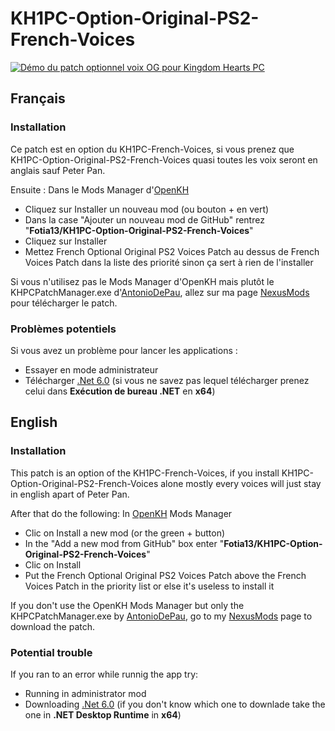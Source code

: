 # KH1PC-Option-Original-PS2-French-Voices

[![Démo du patch optionnel voix OG pour Kingdom Hearts PC](https://img.youtube.com/vi/3_BoDyVT35Q/0.jpg)](https://www.youtube.com/watch?v=3_BoDyVT35Q "Démo du patch optionnel voix OG pour Kingdom Hearts PC")

## Français
### Installation
Ce patch est en option du KH1PC-French-Voices, si vous prenez que KH1PC-Option-Original-PS2-French-Voices quasi toutes les voix seront en anglais sauf Peter Pan.

Ensuite :
 Dans le Mods Manager d'[OpenKH](https://github.com/OpenKH/OpenKh/releases/latest)
 - Cliquez sur Installer un nouveau mod (ou bouton + en vert)
 - Dans la case "Ajouter un nouveau mod de GitHub" rentrez "**Fotia13/KH1PC-Option-Original-PS2-French-Voices**"
 - Cliquez sur Installer
 - Mettez French Optional Original PS2 Voices Patch au dessus de French Voices Patch dans la liste des priorité sinon ça sert à rien de l'installer
 
 Si vous n'utilisez pas le Mods Manager d'OpenKH mais plutôt le KHPCPatchManager.exe d'[AntonioDePau](https://github.com/AntonioDePau/KHPCPatchManager/releases/latest), allez sur ma page [NexusMods](https://www.nexusmods.com/kingdomheartsfinalmix/mods/123) pour télécharger le patch.

### Problèmes potentiels
Si vous avez un problème pour lancer les applications :
 - Essayer en mode administrateur
 - Télécharger [.Net 6.0](https://dotnet.microsoft.com/download/dotnet/6.0) (si vous ne savez pas lequel télécharger prenez celui dans **Exécution de bureau .NET** en **x64**)

 
## English
### Installation
This patch is an option of the KH1PC-French-Voices, if you install KH1PC-Option-Original-PS2-French-Voices alone mostly every voices will just stay in english apart of Peter Pan.

After that do the following:
 In [OpenKH](https://github.com/OpenKH/OpenKh/releases/latest) Mods Manager
 - Clic on Install a new mod (or the green + button)
 - In the "Add a new mod from GitHub" box enter "**Fotia13/KH1PC-Option-Original-PS2-French-Voices**"
 - Clic on Install
 - Put the French Optional Original PS2 Voices Patch above the French Voices Patch in the priority list or else it's useless to install it

 If you don't use the OpenKH Mods Manager but only the KHPCPatchManager.exe by [AntonioDePau](https://github.com/AntonioDePau/KHPCPatchManager/releases/latest), go to my [NexusMods](https://www.nexusmods.com/kingdomheartsfinalmix/mods/123) page to download the patch.

### Potential trouble
If you ran to an error while runnig the app try:
- Running in administrator mod
- Downloading [.Net 6.0](https://dotnet.microsoft.com/download/dotnet/6.0) (if you don't know which one to downlade take the one in **.NET Desktop Runtime** in **x64**)
